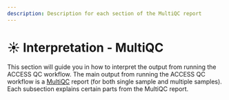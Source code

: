 ```yaml
---
description: Description for each section of the MultiQC report
---
```


# ☀ Interpretation - MultiQC

This section will guide you in how to interpret the output from running the ACCESS QC workflow. The main output from running the ACCESS QC workflow is a [MultiQC](https://multiqc.info/) report (for both single sample and multiple samples). Each subsection explains certain parts from the MultiQC report.
